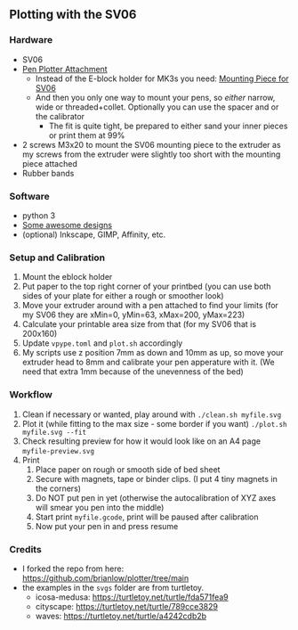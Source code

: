 Plotting with the SV06
--------------------------------

### Hardware
* SV06
* [Pen Plotter Attachment](https://www.printables.com/model/63385-pen-plotter-attachment-for-prusa-mk3s)
  * Instead of the E-block holder for MK3s you need: [Mounting Piece for SV06](https://www.printables.com/model/984052-pen-plotter-attachment-for-the-sovol-sv06)
  * And then you only one way to mount your pens, so *either* narrow, wide or threaded+collet. Optionally you can use the spacer and or the calibrator
    * The fit is quite tight, be prepared to either sand your inner pieces or print them at 99%
* 2 screws M3x20 to mount the SV06 mounting piece to the extruder as my screws from the extruder were slightly too short with the mounting piece attached
* Rubber bands

### Software
* python 3
* [Some awesome designs](https://turtletoy.net/turtle/browse/newest/)
* (optional) Inkscape, GIMP, Affinity, etc.

### Setup and Calibration
1. Mount the eblock holder
2. Put paper to the top right corner of your printbed (you can use both sides of your plate for either a rough or smoother look)
3. Move your extruder around with a pen attached to find your limits (for my SV06 they are xMin=0, yMin=63, xMax=200, yMax=223)
4. Calculate your printable area size from that (for my SV06 that is 200x160)
5. Update `vpype.toml` and `plot.sh` accordingly
6. My scripts use z position 7mm as down and 10mm as up, so move your extruder head to 8mm and calibrate your pen apperature with it. (We need that extra 1mm because of the unevenness of the bed)

### Workflow
1. Clean if necessary or wanted, play around with `./clean.sh myfile.svg`
2. Plot it (while fitting to the max size - some border if you want) `./plot.sh myfile.svg --fit`
3. Check resulting preview for how it would look like on an A4 page `myfile-preview.svg`
4. Print
	1. Place paper on rough or smooth side of bed sheet
	2. Secure with magnets, tape or binder clips. (I put 4 tiny magnets in the corners)
	3. Do NOT put pen in yet (otherwise the autocalibration of XYZ axes will smear you pen into the middle)
	4. Start print `myfile.gcode`, print will be paused after calibration
	5. Now put your pen in and press resume

### Credits
* I forked the repo from here: https://github.com/brianlow/plotter/tree/main
* the examples in the `svgs` folder are from turtletoy.
  * icosa-medusa: https://turtletoy.net/turtle/fda571fea9
  * cityscape: https://turtletoy.net/turtle/789cce3829
  * waves: https://turtletoy.net/turtle/a4242cdb2b
